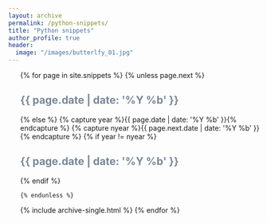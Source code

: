 ```yaml
---
layout: archive
permalink: /python-snippets/
title: "Python snippets"
author_profile: true
header:
  image: "/images/butterlfy_01.jpg"
---
```


<ul>
  {% for page in site.snippets %}
    {% unless page.next %}
      <font color="#778899"><h2>{{ page.date | date: '%Y %b' }}</h2></font>
    {% else %}
      {% capture year %}{{ page.date | date: '%Y %b' }}{% endcapture %}
      {% capture nyear %}{{ page.next.date | date: '%Y %b' }}{% endcapture %}
      {% if year != nyear %}
        <font color="#778899"><h2>{{ page.date | date: '%Y %b' }}</h2></font>
      {% endif %}

    {% endunless %}
   {% include archive-single.html %}
  {% endfor %}
</ul>
